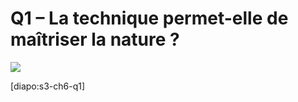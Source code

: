# Q1 – La technique permet-elle de maîtriser la nature ?

![](https://nuage03.apps.education.fr/index.php/apps/files_sharing/publicpreview/HdFmqMC4jQfFFys?file=/&fileId=206416869&x=5136&y=2530&a=true&etag=6634718810fe2)

[diapo:s3-ch6-q1]